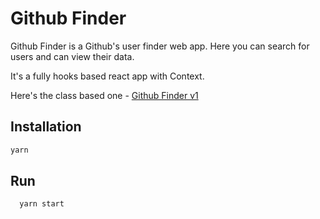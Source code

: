 # Github Finder

Github Finder is a Github's user finder web app. Here you can search for users and can view their data.

It's a fully hooks based react app with Context.

Here's the class based one - [Github Finder v1](https://github.com/subhamBharadwaz/github-finder-v1)

## Installation

```javascript
yarn
```

## Run

```javascript
  yarn start
```

